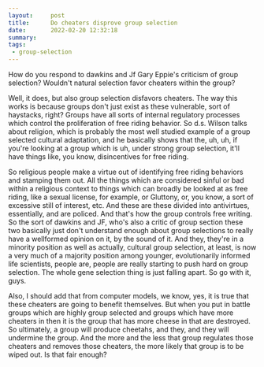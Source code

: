 ```yaml
---
layout:     post
title:      Do cheaters disprove group selection
date:       2022-02-20 12:32:18
summary:    
tags:
 - group-selection
---
```


How do you respond to dawkins and Jf Gary Eppie's criticism of group selection? Wouldn't natural selection favor cheaters within the group?

Well, it does, but also group selection disfavors cheaters. The way this works is because groups don't just exist as these vulnerable, sort of haystacks, right? Groups have all sorts of internal regulatory processes which control the proliferation of free riding behavior. So d.s. Wilson talks about religion, which is probably the most well studied example of a group selected cultural adaptation, and he basically shows that the, uh, uh, if you're looking at a group which is uh, under strong group selection, it'll have things like, you know, disincentives for free riding.

So religious people make a virtue out of identifying free riding behaviors and stamping them out. All the things which are considered sinful or bad within a religious context to things which can broadly be looked at as free riding, like a sexual license, for example, or Gluttony, or, you know, a sort of excessive still of interest, etc. And these are these divided into antivirtues, essentially, and are policed. And that's how the group controls free writing. So the sort of dawkins and JF, who's also a critic of group section these two basically just don't understand enough about group selections to really have a wellformed opinion on it, by the sound of it. And they, they're in a minority position as well as actually, cultural group selection, at least, is now a very much of a majority position among younger, evolutionarily informed life scientists, people are, people are really starting to push hard on group selection. The whole gene selection thing is just falling apart. So go with it, guys.

Also, I should add that from computer models, we know, yes, it is true that these cheaters are going to benefit themselves. But when you put in battle groups which are highly group selected and groups which have more cheaters in then it is the group that has more cheese in that are destroyed. So ultimately, a group will produce cheetahs, and they, and they will undermine the group. And the more and the less that group regulates those cheaters and removes those cheaters, the more likely that group is to be wiped out. Is that fair enough?